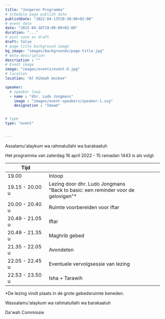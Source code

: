 ```yaml
---
title: "Jongeren Programma"
# Schedule page publish date
publishDate: "2022-04-13T20:30:00+02:00"
# event date
date: "2022-04-16T19:00:00+02:00"
duration: "..."
# post save as draft
draft: false
# page title background image
bg_image: "images/backgrounds/page-title.jpg"
# meta description
description : ""
# Event image
image: "images/events/event-6.jpg"
# location
location: "Al Hikmah moskee"

speaker:
  # speaker loop
  - name : "dhr. Ludo Jongmans"
    image : "images/event-speakers/speaker-1.svg"
    designation : "Imaam"


# type
type: "event"


---
```


Assalamu'alaykum wa rahmatullahi wa barakaatuh

Het programma van zaterdag 16 april 2022 - 15 ramadan 1443 is als volgt: 

|Tijd|   |
|-----|---|
|19.00|Inloop|
|19.15 - 20.00 u | Lezing door dhr. Ludo Jongmans<br/>"Back to basic: een reminder voor de gelovigen”*|
|20.00 - 20.40 u | Ruimte voorbereiden voor iftar |
|20.49 - 21.05 u | Iftar |
|20.49 - 21.35 u | Maghrib gebed |
| 21.35 - 22.05 u | Avondeten |
| 22.05 - 22.45 u |Eventuele vervolgsessie van lezing |
| 22.53 - 23.50 u | Isha + Tarawih |

*De lezing vindt plaats in de grote gebedsruimte beneden. 


Wassalamu'alaykum wa rahmatullahi wa barakaatuh

Da'wah Commissie